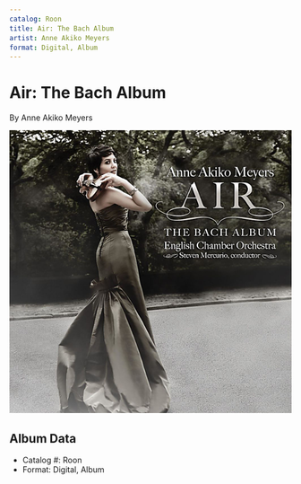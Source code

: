 ```yaml
---
catalog: Roon
title: Air: The Bach Album
artist: Anne Akiko Meyers
format: Digital, Album
---
```


# Air: The Bach Album

By Anne Akiko Meyers

![](../../assets/albumcovers/Anne_Akiko_Meyers-Air-_The_Bach_Album.png)

## Album Data

- Catalog #: Roon
- Format: Digital, Album

